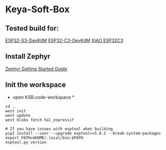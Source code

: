 # Keya-Soft-Box




## Tested build for: 
[ESP32-S3-DevKitM](https://docs.zephyrproject.org/latest/boards/espressif/esp32s3_devkitm/doc/index.html)
[ESP32-C3-DevKitM](https://docs.zephyrproject.org/latest/boards/espressif/esp32c3_devkitm/doc/index.html)
[XIAO ESP32C3](https://docs.zephyrproject.org/latest/boards/seeed/xiao_esp32c3/doc/index.html)


## Install Zephyr 
[Zephyr Getting Started Guide](https://docs.zephyrproject.org/latest/develop/getting_started/index.html)

## Init the workspace 
* open KSB.code-workspace *
```
cd .. 
west init 
west update 
west blobs fetch hal_espressif

# If you have issues with esptool when building
pip3 install --user --upgrade esptool>=5.0.2 --break-system-packages
export PATH=$HOME/.local/bin:$PATH
esptool.py version
```

